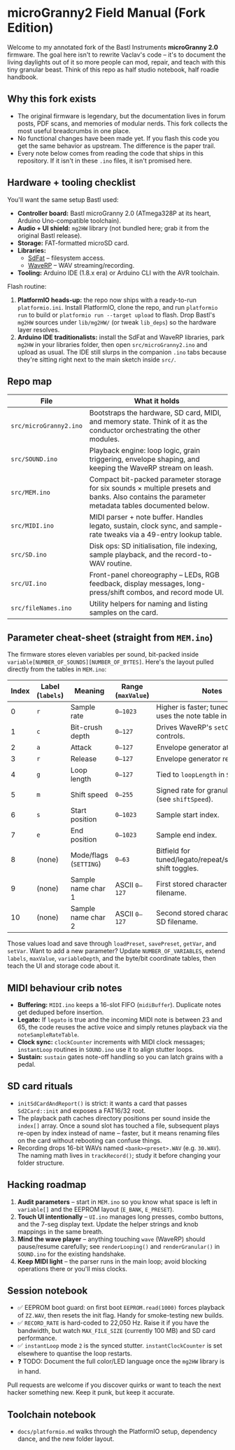 # microGranny2 Field Manual (Fork Edition)

Welcome to my annotated fork of the Bastl Instruments **microGranny 2.0** firmware.  The goal here isn't to rewrite Vaclav's code – it's to document the living daylights out of it so more people can mod, repair, and teach with this tiny granular beast.  Think of this repo as half studio notebook, half roadie handbook.

## Why this fork exists

* The original firmware is legendary, but the documentation lives in forum posts, PDF scans, and memories of modular nerds.  This fork collects the most useful breadcrumbs in one place.
* No functional changes have been made yet.  If you flash this code you get the same behavior as upstream.  The difference is the paper trail.
* Every note below comes from reading the code that ships in this repository.  If it isn't in these `.ino` files, it isn't promised here.

## Hardware + tooling checklist

You'll want the same setup Bastl used:

* **Controller board:** Bastl microGranny 2.0 (ATmega328P at its heart, Arduino Uno-compatible toolchain).
* **Audio + UI shield:** `mg2HW` library (not bundled here; grab it from the original Bastl release).
* **Storage:** FAT-formatted microSD card.
* **Libraries:**
  * [SdFat](https://github.com/greiman/SdFat) – filesystem access.
  * [WaveRP](https://code.google.com/archive/p/waverp/) – WAV streaming/recording.
* **Tooling:** Arduino IDE (1.8.x era) or Arduino CLI with the AVR toolchain.

Flash routine:

1. **PlatformIO heads-up:** the repo now ships with a ready-to-run `platformio.ini`.  Install PlatformIO, clone the repo, and run `platformio run` to build or `platformio run --target upload` to flash.  Drop Bastl's `mg2HW` sources under `lib/mg2HW/` (or tweak `lib_deps`) so the hardware layer resolves.
2. **Arduino IDE traditionalists:** install the SdFat and WaveRP libraries, park `mg2HW` in your libraries folder, then open `src/microGranny2.ino` and upload as usual.  The IDE still slurps in the companion `.ino` tabs because they're sitting right next to the main sketch inside `src/`.

## Repo map

| File | What it holds |
| --- | --- |
| `src/microGranny2.ino` | Bootstraps the hardware, SD card, MIDI, and memory state.  Think of it as the conductor orchestrating the other modules. |
| `src/SOUND.ino` | Playback engine: loop logic, grain triggering, envelope shaping, and keeping the WaveRP stream on leash. |
| `src/MEM.ino` | Compact bit-packed parameter storage for six sounds × multiple presets and banks.  Also contains the parameter metadata tables documented below. |
| `src/MIDI.ino` | MIDI parser + note buffer.  Handles legato, sustain, clock sync, and sample-rate tweaks via a 49-entry lookup table. |
| `src/SD.ino` | Disk ops: SD initialisation, file indexing, sample playback, and the record-to-WAV routine. |
| `src/UI.ino` | Front-panel choreography – LEDs, RGB feedback, display messages, long-press/shift combos, and record mode UI. |
| `src/fileNames.ino` | Utility helpers for naming and listing samples on the card. |

## Parameter cheat-sheet (straight from `MEM.ino`)

The firmware stores eleven variables per sound, bit-packed inside `variable[NUMBER_OF_SOUNDS][NUMBER_OF_BYTES]`.  Here's the layout pulled directly from the tables in `MEM.ino`:

| Index | Label (`labels`) | Meaning | Range (`maxValue`) | Notes |
| --- | --- | --- | --- | --- |
| 0 | `r` | Sample rate | `0–1023` | Higher is faster; tuned playback uses the note table in `MIDI.ino`. |
| 1 | `c` | Bit-crush depth | `0–127` | Drives WaveRP's `setCrush` controls. |
| 2 | `a` | Attack | `0–127` | Envelope generator attack time. |
| 3 | `r` | Release | `0–127` | Envelope generator release time. |
| 4 | `g` | Loop length | `0–127` | Tied to `loopLength` in `SOUND.ino`. |
| 5 | `m` | Shift speed | `0–255` | Signed rate for granular shifting (see `shiftSpeed`). |
| 6 | `s` | Start position | `0–1023` | Sample start index. |
| 7 | `e` | End position | `0–1023` | Sample end index. |
| 8 | (none) | Mode/flags (`SETTING`) | `0–63` | Bitfield for tuned/legato/repeat/sync/random shift toggles. |
| 9 | (none) | Sample name char 1 | ASCII `0–127` | First stored character of the SD filename. |
| 10 | (none) | Sample name char 2 | ASCII `0–127` | Second stored character of the SD filename. |

Those values load and save through `loadPreset`, `savePreset`, `getVar`, and `setVar`.  Want to add a new parameter?  Update `NUMBER_OF_VARIABLES`, extend `labels`, `maxValue`, `variableDepth`, and the byte/bit coordinate tables, then teach the UI and storage code about it.

## MIDI behaviour crib notes

* **Buffering:** `MIDI.ino` keeps a 16-slot FIFO (`midiBuffer`).  Duplicate notes get deduped before insertion.
* **Legato:** If `legato` is true and the incoming MIDI note is between 23 and 65, the code reuses the active voice and simply retunes playback via the `noteSampleRateTable`.
* **Clock sync:** `clockCounter` increments with MIDI clock messages; `instantLoop` routines in `SOUND.ino` use it to align stutter loops.
* **Sustain:** `sustain` gates note-off handling so you can latch grains with a pedal.

## SD card rituals

* `initSdCardAndReport()` is strict: it wants a card that passes `Sd2Card::init` and exposes a FAT16/32 root.
* The playback path caches directory positions per sound inside the `index[]` array.  Once a sound slot has touched a file, subsequent plays re-open by index instead of name – faster, but it means renaming files on the card without rebooting can confuse things.
* Recording drops 16-bit WAVs named `<bank><preset>.WAV` (e.g. `30.WAV`).  The naming math lives in `trackRecord()`; study it before changing your folder structure.

## Hacking roadmap

1. **Audit parameters** – start in `MEM.ino` so you know what space is left in `variable[]` and the EEPROM layout (`E_BANK`, `E_PRESET`).
2. **Touch UI intentionally** – `UI.ino` manages long presses, combo buttons, and the 7-seg display text.  Update the helper strings and knob mappings in the same breath.
3. **Mind the wave player** – anything touching `wave` (WaveRP) should pause/resume carefully; see `renderLooping()` and `renderGranular()` in `SOUND.ino` for the existing handshake.
4. **Keep MIDI light** – the parser runs in the main loop; avoid blocking operations there or you'll miss clocks.

## Session notebook

* ✅ EEPROM boot guard: on first boot `EEPROM.read(1000)` forces playback of `ZZ.WAV`, then resets the init flag.  Handy for smoke-testing new builds.
* ✅ `RECORD_RATE` is hard-coded to 22,050 Hz.  Raise it if you have the bandwidth, but watch `MAX_FILE_SIZE` (currently 100 MB) and SD card performance.
* ✅ `instantLoop` mode `2` is the synced stutter.  `instantClockCounter` is set elsewhere to quantise the loop restarts.
* ❓ TODO: Document the full color/LED language once the `mg2HW` library is in hand.

Pull requests are welcome if you discover quirks or want to teach the next hacker something new.  Keep it punk, but keep it accurate.

## Toolchain notebook

* `docs/platformio.md` walks through the PlatformIO setup, dependency dance, and the new folder layout.
